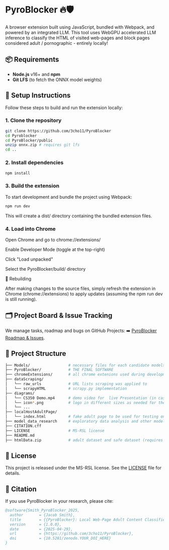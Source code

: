 # PyroBlocker 🔥🛡️

A browser extension built using JavaScript, bundled with Webpack, and powered by an integrated LLM. This tool uses WebGPU accelerated LLM inference to classify the HTML of visited web-pages and block pages considered adult / pornographic - entirely locally!

## 📦 Requirements

- **Node.js** v16+ and **npm**  
- **Git LFS** (to fetch the ONNX model weights)  

## 🔧 Setup Instructions

Follow these steps to build and run the extension locally:

### 1. Clone the repository

```bash
git clone https://github.com/3cho11/PyroBlocker
cd Pyroblocker
cd PyroBlocker/public
unzip onnx.zip # requires git lfs
cd ..
```

### 2. Install dependencies

```bash
npm install
```

### 3. Build the extension

To start development and bundle the project using Webpack:

```bash
npm run dev
```

This will create a dist/ directory containing the bundled extension files.

### 4. Load into Chrome

Open Chrome and go to chrome://extensions/

Enable Developer Mode (toggle at the top-right)

Click "Load unpacked"

Select the PyroBlocker/build/ directory


🔁 Rebuilding

After making changes to the source files, simply refresh the extension in Chrome (chrome://extensions) to apply updates
(assuming the npm run dev is still running).

## 🗂 Project Board & Issue Tracking

We manage tasks, roadmap and bugs on GitHub Projects:
➡️ [PyroBlocker Roadmap & Issues](https://github.com/users/3cho11/projects/4).​


## 📂 Project Structure
```bash
├── Models/                 # necessary files for each candidate models (requires git lfs)
├── PyroBlocker/            # THE FINAL SOFTWARE
├── chromeExtensions/       # all chrome extenions used during development as drafts for the final product
├── dataScraping/           
│   └── raw_urls            # URL lists scraping was applied to
│   └── scrapyHTML          # scrapy.py implementation
├── diagrams/           
│   └── CS350 Demo.mp4      # demo video for  live Presentation (in case of unforseen issue during presentation)
│   └── icon*.png           # logo in different sizes as needed for the extension
│   └── ...
├── localHostAdultPage/           
│   └── index.html          # fake adult page to be used for testing on a local server to avoid accessing adult web-pages
├── model_data_research     # exploratory data analysis and other model / dataset research
├── CITATION.cff           
├── LICENSE                 # MS-RSL license
├── README.md              
├── htmlData.zip            # adult dataset and safe dataset (requires git lfs)
```

## 📄 License

This project is released under the MS-RSL license. See the [LICENSE](LICENSE) file for details.

## 📖 Citation

If you use PyroBlocker in your research, please cite:
```bibtex
@software{Smith_PyroBlocker_2025,
  author       = {Jacob Smith},
  title        = {{PyroBlocker}: Local Web-Page Adult Content Classifier},
  version      = {1.0.0},
  date         = {2025-04-29},
  url          = {https://github.com/3cho11/PyroBlocker},
  doi          = {10.5281/zenodo.YOUR_DOI_HERE}
}
```